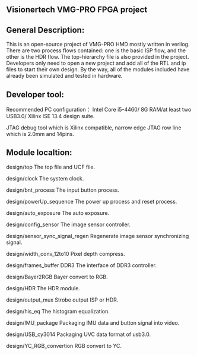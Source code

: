 ## Visionertech VMG-PRO FPGA project
## General Description:
This is an open-source project of VMG-PRO HMD mostly written in verilog. There are two process flows contained: one is the basic ISP flow, and the other is the HDR flow.
The top-hierarchy file is also provided in the project. Developers only need to open a new project and add all of the RTL and ip files to start their own design. By the way, all of the modules included have already been simulated and tested in hardware.

## Developer tool:
Recommended PC configuration： Intel Core i5-4460/ 8G RAM/at least two USB3.0/ Xilinx ISE 13.4 design suite.

JTAG debug tool which is Xilinx compatible, narrow edge JTAG row line which is 2.0mm and 14pins.

## Module localtion:
design/top
The top file and UCF file.

design/clock
The system clock.

design/bnt_process
The input button process.

design/powerUp_sequence
The power up process and reset process.

design/auto_exposure
The auto exposure.

design/config_sensor
The image sensor controller.

design/sensor_sync_signal_regen
Regenerate image sensor synchronizing signal.

design/width_conv_12to10
Pixel depth compress.

design/frames_buffer DDR3
The interface of DDR3 controller.

design/Bayer2RGB
Bayer convert to RGB.

design/HDR
The HDR module.

design/output_mux
Strobe output ISP or HDR.

design/his_eq
The histogram equalization.

design/IMU_package
Packaging IMU data and button signal into video.

design/USB_cy3014
Packaging UVC data format of usb3.0.

design/YC_RGB_convertion
RGB convert to YC.
